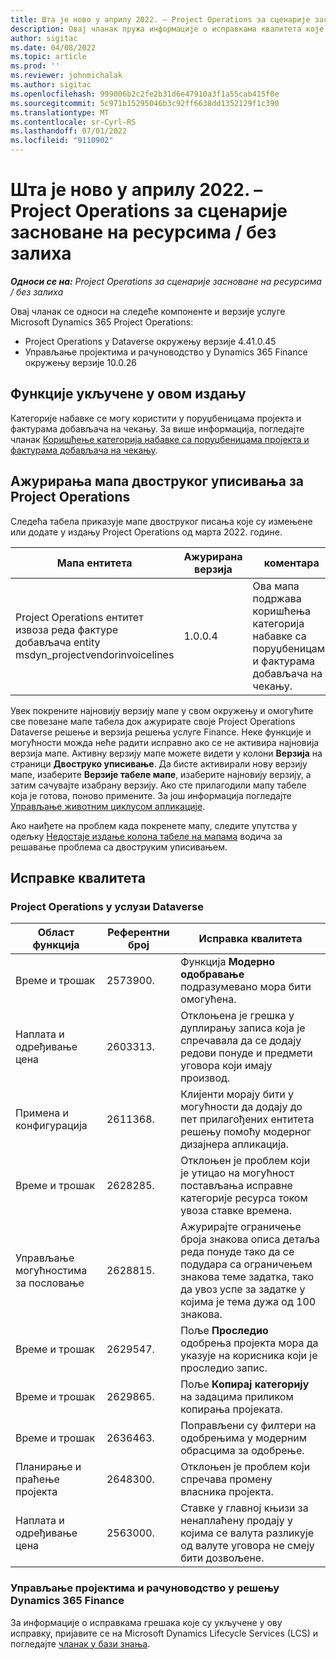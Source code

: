 ```yaml
---
title: Шта је ново у априлу 2022. – Project Operations за сценарије засноване на ресурсима / без залиха
description: Овај чланак пружа информације о исправкама квалитета које су доступне у издању услуге Microsoft Dynamics 365 Project Operations за април 2022. за сценарије засноване на ресурсима/без залиха.
author: sigitac
ms.date: 04/08/2022
ms.topic: article
ms.prod: ''
ms.reviewer: johnmichalak
ms.author: sigitac
ms.openlocfilehash: 999006b2c2fe2b31d6e47910a3f1a55cab415f0e
ms.sourcegitcommit: 5c971b15295046b3c92ff6638dd1352129f1c390
ms.translationtype: MT
ms.contentlocale: sr-Cyrl-RS
ms.lasthandoff: 07/01/2022
ms.locfileid: "9110902"
---
```

# <a name="whats-new-april-2022---project-operations-for-resourcenon-stocked-based-scenarios"></a>Шта је ново у априлу 2022. – Project Operations за сценарије засноване на ресурсима / без залиха

_**Односи се на:** Project Operations за сценарије засноване на ресурсима / без залиха_

Овај чланак се односи на следеће компоненте и верзије услуге Microsoft Dynamics 365 Project Operations:

- Project Operations у Dataverse окружењу верзије 4.41.0.45
- Управљање пројектима и рачуноводство у Dynamics 365 Finance окружењу верзије 10.0.26

## <a name="features-included-in-this-release"></a>Функције укључене у овом издању

Категорије набавке се могу користити у поруџбеницама пројекта и фактурама добављача на чекању. За више информација, погледајте чланак [Коришћење категорија набавке са поруџбеницама пројекта и фактурама добављача на чекању](../procurement/configure-procurement-categories.md).

## <a name="project-operations-dual-write-maps-updates"></a>Ажурирања мапа двоструког уписивања за Project Operations

Следећа табела приказује мапе двоструког писања које су измењене или додате у издању Project Operations од марта 2022. године.

| Мапа ентитета | Ажурирана верзија | коментара |
| -------------- | ------------------- | ------------|
| Project Operations ентитет извоза реда фактуре добављача entity msdyn\_projectvendorinvoicelines | 1.0.0.4 | Ова мапа подржава коришћења категорија набавке са поруџбеницама и фактурама добављача на чекању. |

Увек покрените најновију верзију мапе у свом окружењу и омогућите све повезане мапе табела док ажурирате своје Project Operations Dataverse решење и верзија решења услуге Finance. Неке функције и могућности можда неће радити исправно ако се не активира најновија верзија мапе. Активну верзију мапе можете видети у колони **Верзија** на страници **Двоструко уписивање**. Да бисте активирали нову верзију мапе, изаберите **Верзије табеле мапе**, изаберите најновију верзију, а затим сачувајте изабрану верзију. Ако сте прилагодили мапу табеле која је готова, поново примените. За још информација погледајте [Управљање животним циклусом апликације](/dynamics365/fin-ops-core/dev-itpro/data-entities/dual-write/app-lifecycle-management).

Ако наиђете на проблем када покренете мапу, следите упутства у одељку [Недостаје издање колона табеле на мапама](/dynamics365/fin-ops-core/dev-itpro/data-entities/dual-write/dual-write-troubleshooting-finops-upgrades#missing-table-columns-issue-on-maps) водича за решавање проблема са двоструким уписивањем.

## <a name="quality-updates"></a>Исправке квалитета

### <a name="project-operations-on-dataverse"></a>Project Operations у услузи Dataverse

| Област функција | Референтни број | Исправка квалитета |
| ------------ | ---------------- | -------------- |
| Време и трошак | 2573900. | Функција **Модерно одобравање** подразумевано мора бити омогућена. |
| Наплата и одређивање цена | 2603313. | Отклоњена је грешка у дуплирању записа која је спречавала да се додају редови понуде и предмети уговора који имају производ. |
| Примена и конфигурација | 2611368. | Клијенти морају бити у могућности да додају до пет прилагођених ентитета решењу помоћу модерног дизајнера апликација. |
| Време и трошак | 2628285. | Отклоњен је проблем који је утицао на могућност постављања исправне категорије ресурса током увоза ставке времена. |
| Управљање могућностима за пословање| 2628815. | Ажурирајте ограничење броја знакова описа детаља реда понуде тако да се подудара са ограничењем знакова теме задатка, тако да увоз успе за задатке у којима је тема дужа од 100 знакова. |
| Време и трошак| 2629547. | Поље **Проследио** одобрења пројекта мора да указује на корисника који је проследио запис. |
| Време и трошак| 2629865. | Поље **Копирај категорију** на задацима приликом копирања пројеката. |
| Време и трошак| 2636463. | Поправљени су филтери на одобрењима у модерним обрасцима за одобрење. |
| Планирање и праћење пројекта | 2648300. | Отклоњен је проблем који спречава промену власника пројекта. |
| Наплата и одређивање цена | 2563000. | Ставке у главној књизи за ненаплаћену продају у којима се валута разликује од валуте уговора не смеју бити дозвољене. |

### <a name="project-management-and-accounting-in-dynamics-365-finance"></a>Управљање пројектима и рачуноводство у решењу Dynamics 365 Finance

За информације о исправкама грешака које су укључене у ову исправку, пријавите се на Microsoft Dynamics Lifecycle Services (LCS) и погледајте [чланак у бази знања](https://fix.lcs.dynamics.com/Issue/Details?bugId=662864).
